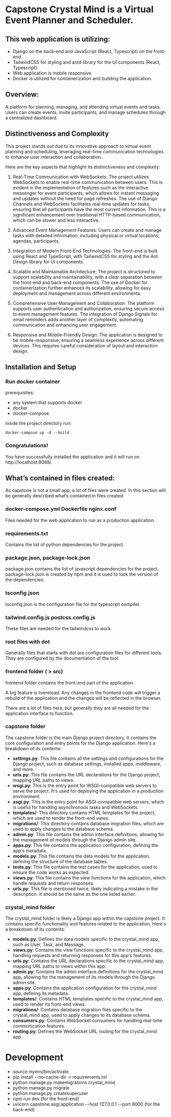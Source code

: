 # Capstone Crystal Mind is a Virtual Event Planner and Scheduler.

## This web application is utilizing:

-   Django on the back-end and JavaScript (React, Typescript) on the front-end.
-   TailwindCSS for styling and antd library for the UI components (React, Typescript).
-   Web application is mobile responsive.
-   Docker is utilized for containerization and building the application.

## Overview:

A platform for planning, managing, and attending virtual events and tasks. Users can create events, invite participants, and manage schedules through a centralized dashboard.

## Distinctiveness and Complexity

This project stands out due to its innovative approach to virtual event planning and scheduling, leveraging real-time communication technologies to enhance user interaction and collaboration.

Here are the key aspects that highlight its distinctiveness and complexity:

1. Real-Time Communication with WebSockets:
The project utilizes WebSockets to enable real-time communication between users. This is evident in the implementation of features such as the interactive messenger for event participants, which allows for instant messaging and updates without the need for page refreshes.
The use of Django Channels and WebSockets facilitates real-time updates for tasks, ensuring that all participants have the most current information. This is a significant enhancement over traditional HTTP-based communication, which can be slower and less interactive.

2. Advanced Event Management Features:
Users can create and manage tasks with detailed information, including physical or virtual locations, agendas, participants. 

3. Integration of Modern Front-End Technologies:
The front-end is built using React and TypeScript, with TailwindCSS for styling and the Ant Design library for UI components.
4. Scalable and Maintainable Architecture:
The project is structured to support scalability and maintainability, with a clear separation between the front-end and back-end components. The use of Docker for containerization further enhances its scalability, allowing for easy deployment and management across different environments.

5. Comprehensive User Management and Collaboration:
The platform supports user authentication and authorization, ensuring secure access to event management features. The integration of Django Signals for email reminders adds another layer of complexity, automating communication and enhancing user engagement.

6. Responsive and Mobile-Friendly Design:
The application is designed to be mobile-responsive, ensuring a seamless experience across different devices. This requires careful consideration of layout and interaction design.

## Installation and Setup

### Run docker container

prerequisites:

-   any system that supports docker
-   docker
-   docker-compose

inside the project directory run:

```
docker-compose up -d --build
```

### Congratulations!

You have successfully installed the application and it will run on http://localhost:8088/.

## What’s contained in files created:

As capstone is not a small app, a lot of files were created. In this section will be generally described what’s contained in files created.

### docker-compose.yml Dockerfile nginx.conf

Files needed for the web application to run as a production application.

### requirements.txt

Contains the list of python dependencies for the project.

### package.json, package-lock.json

package.json contains the list of javascript dependencies for the project.
package-lock.json is created by npm and it is used to lock the version of the dependencies.

### tsconfig.json

tsconfig.json is the configuration file for the typescript compiler.

### tailwind.config.js postcss.config.js

These files are needed for the tailwindcss to work.

### root files with dot

Generally files that starts with dot are configuration files for different tools.
They are configured by the documentation of the tool.

### frontend folder ( > src)

frontend folder contains the front-end part of the application.

A big feature is livereload. Any changes in the frontend code will trigger a rebuild of the application and the changes will be reflected in the browser.

There are a lot of files here, but generally they are all needed for the application interface to function.

### capstone folder

The capstone folder is the main Django project directory. It contains the core configuration and entry points for the Django application. Here's a breakdown of its contents:

-   **settings.py**: This file contains all the settings and configurations for the Django project, such as database settings, installed apps, middleware, and more.
-   **urls.py**: This file contains the URL declarations for the Django project, mapping URL paths to views.
-   **wsgi.py**: This is the entry point for WSGI-compatible web servers to serve the project. It's used for deploying the application in a production environment.
-   **asgi.py**: This is the entry point for ASGI-compatible web servers, which is useful for handling asynchronous tasks and WebSockets.
-   **templates/**: This directory contains HTML templates for the project, which are used to render the front-end views.
-   **migrations/**: This directory contains database migration files, which are used to apply changes to the database schema.
-   **admin.py**: This file contains the admin interface definitions, allowing for the management of models through the Django admin site.
-   **apps.py**: This file contains the application configuration, defining the app's metadata.
-   **models.py**: This file contains the data models for the application, defining the structure of the database tables.
-   **tests.py**: This file contains the test cases for the application, used to ensure the code works as expected.
-   **views.py**: This file contains the view functions for the application, which handle requests and return responses.
-   **urls.py**: This file is mentioned twice, likely indicating a mistake in the description. It should be the same as the one listed earlier.

### crystal_mind folder

The crystal_mind folder is likely a Django app within the capstone project. It contains specific functionality and features related to the application. Here's a breakdown of its contents:

-   **models.py**: Defines the data models specific to the crystal_mind app, such as User, Task, and Message.
-   **views.py**: Contains the view functions specific to the crystal_mind app, handling requests and returning responses for this app's features.
-   **urls.py**: Contains the URL declarations specific to the crystal_mind app, mapping URL paths to views within this app.
-   **admin.py**: Contains the admin interface definitions for the crystal_mind app, allowing for the management of its models through the Django admin site.
-   **apps.py**: Contains the application configuration for the crystal_mind app, defining its metadata.
-   **templates/**: Contains HTML templates specific to the crystal_mind app, used to render its front-end views.
-   **migrations/**: Contains database migration files specific to the crystal_mind app, used to apply changes to its database schema.
-   **consumers.py**: Contains WebSocket consumers for handling real-time communication features.
-   **routing.py**: Defines the WebSocket URL routing for the crystal_mind app.



# Development

-   source myenv/bin/activate
-   pip install --no-cache-dir -r requirements.txt
-   python manage.py makemigrations crystal_mind
-   python manage.py migrate
-   python manage.py createsuperuser
-   npm run dev (for the front-end)
-   uvicorn capstone.asgi:application --host 127.0.0.1 --port 8000 (for the back-end)
